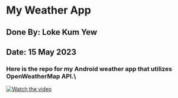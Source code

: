 # My Weather App
## Done By: Loke Kum Yew
## Date: 15 May 2023

### Here is the repo for my Android weather app that utilizes OpenWeatherMap API.\
<!-- blank line -->
[![Watch the video](https://img.youtube.com/vi/_EG_4RqS5PE/hqdefault.jpg)](https://youtu.be/_EG_4RqS5PE)


